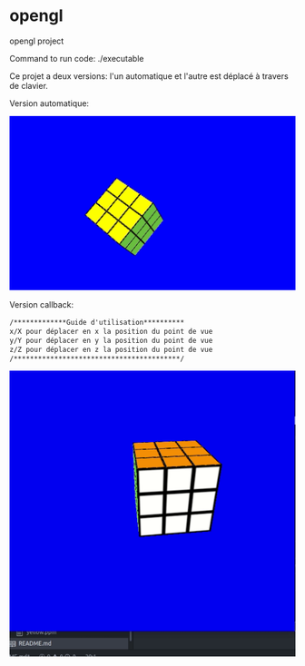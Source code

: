 # opengl
opengl project

Command to run code:
./executable

Ce projet a deux versions: l'un automatique et l'autre est déplacé à travers de clavier.

Version automatique:

![](rubik.gif)

Version callback:

    /*************Guide d'utilisation**********
    x/X pour déplacer en x la position du point de vue
    y/Y pour déplacer en y la position du point de vue
    z/Z pour déplacer en z la position du point de vue
    /*****************************************/
![](callback.gif)
